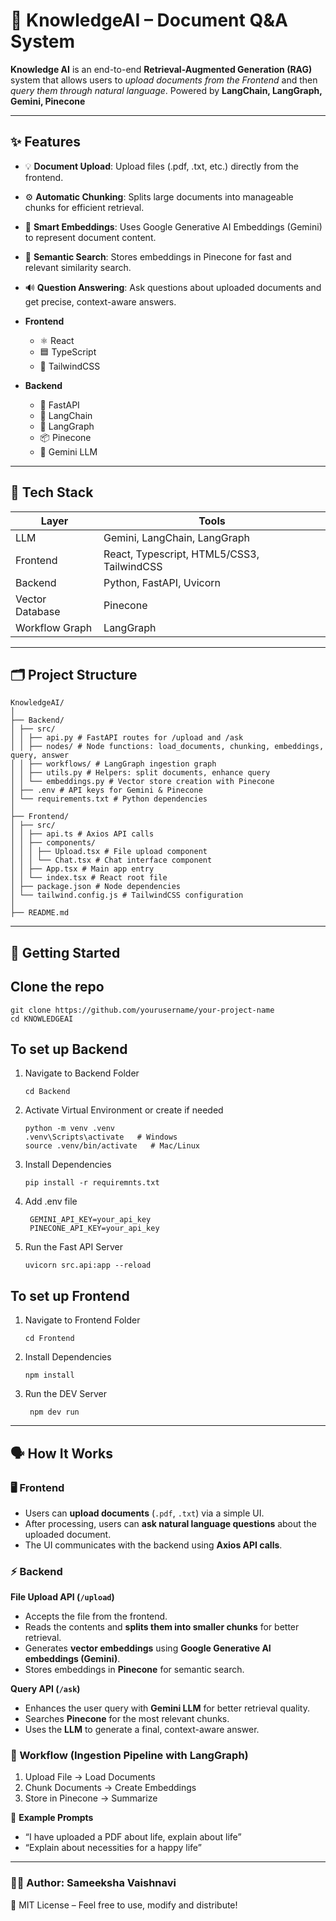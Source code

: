 # 📘 KnowledgeAI – Document Q&A System

**Knowledge AI** is an end-to-end **Retrieval-Augmented Generation (RAG)** system that allows users to *upload documents from the Frontend* and then *query them through natural language*. Powered by **LangChain, LangGraph, Gemini, Pinecone**

---
## ✨ Features

- 💡 **Document Upload**:
Upload files (.pdf, .txt, etc.) directly from the frontend.


- ⚙ **Automatic Chunking**:
Splits large documents into manageable chunks for efficient retrieval.


- 📁 **Smart Embeddings**:
Uses Google Generative AI Embeddings (Gemini) to represent document content.


- 🧾 **Semantic Search**:
Stores embeddings in Pinecone for fast and relevant similarity search.


- 🔊 **Question Answering**:
Ask questions about uploaded documents and get precise, context-aware answers.


- **Frontend**  
    - ⚛ React  
    - 🟦 TypeScript  
    - 🎨 TailwindCSS  

- **Backend**  
    - 🚀 FastAPI  
    - 🔗 LangChain  
    - 🧩 LangGraph  
    - 📦 Pinecone  
    - 🤖 Gemini LLM  
   
---

## 🧠 Tech Stack
| Layer | Tools |
|-------|-------|
| LLM | Gemini, LangChain, LangGraph |
| Frontend | React, Typescript, HTML5/CSS3, TailwindCSS |
| Backend | Python, FastAPI, Uvicorn|
| Vector Database | Pinecone |
| Workflow Graph | LangGraph |

---

## 🗂 Project Structure
 ```
 KnowledgeAI/
│
├── Backend/
│ ├── src/
│ │ ├── api.py # FastAPI routes for /upload and /ask
│ │ ├── nodes/ # Node functions: load_documents, chunking, embeddings, query, answer
│ │ ├── workflows/ # LangGraph ingestion graph
│ │ ├── utils.py # Helpers: split documents, enhance query
│ │ └── embeddings.py # Vector store creation with Pinecone
│ ├── .env # API keys for Gemini & Pinecone
│ └── requirements.txt # Python dependencies
│
├── Frontend/
│ ├── src/
│ │ ├── api.ts # Axios API calls
│ │ ├── components/
│ │ │ ├── Upload.tsx # File upload component
│ │ │ └── Chat.tsx # Chat interface component
│ │ ├── App.tsx # Main app entry
│ │ └── index.tsx # React root file
│ ├── package.json # Node dependencies
│ └── tailwind.config.js # TailwindCSS configuration
│
├── README.md
 ```


---

## 🚀 Getting Started

## Clone the repo
```
git clone https://github.com/yourusername/your-project-name
cd KNOWLEDGEAI
```
 ## To set up Backend
 1. Navigate to Backend Folder
    ```
    cd Backend
    ```

 2. Activate Virtual Environment or create if needed
    ```
    python -m venv .venv
    .venv\Scripts\activate   # Windows
    source .venv/bin/activate   # Mac/Linux
    ```
  
  3. Install Dependencies
     ```
     pip install -r requiremnts.txt
     ```
  
  4. Add .env file
     ```
      GEMINI_API_KEY=your_api_key
      PINECONE_API_KEY=your_api_key
     ```
  
  5. Run the Fast API Server
     ```
     uvicorn src.api:app --reload
     ```


 ## To set up Frontend
 1. Navigate to Frontend Folder
    ```
    cd Frontend
    ```

 2. Install Dependencies
     ```
     npm install
     ```
  
  3.  Run the DEV Server
      ``` 
       npm dev run
      ```    

---
## 🗣 How It Works

### 🖥 Frontend  
- Users can **upload documents** (`.pdf`, `.txt`) via a simple UI.  
- After processing, users can **ask natural language questions** about the uploaded document.  
- The UI communicates with the backend using **Axios API calls**.  

### ⚡ Backend  

**File Upload API (`/upload`)**  
- Accepts the file from the frontend.  
- Reads the contents and **splits them into smaller chunks** for better retrieval.  
- Generates **vector embeddings** using **Google Generative AI embeddings (Gemini)**.  
- Stores embeddings in **Pinecone** for semantic search.  

**Query API (`/ask`)**  
- Enhances the user query with **Gemini LLM** for better retrieval quality.  
- Searches **Pinecone** for the most relevant chunks.  
- Uses the **LLM** to generate a final, context-aware answer.  

### 🔗 Workflow (Ingestion Pipeline with LangGraph)  
1. Upload File → Load Documents
2. Chunk Documents → Create Embeddings  
3. Store in Pinecone → Summarize

🧪 **Example Prompts**
- “I have uploaded a PDF about life, explain about life”
- “Explain about necessities for a happy life”


---  

### 👨‍💻 Author: Sameeksha Vaishnavi
📄 MIT License – Feel free to use, modify and distribute!
